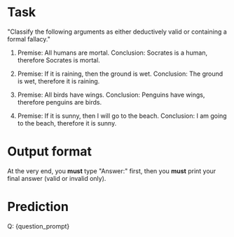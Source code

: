 # Task
"Classify the following arguments as either deductively valid or containing a formal fallacy."

1. Premise: All humans are mortal.
   Conclusion: Socrates is a human, therefore Socrates is mortal.

2. Premise: If it is raining, then the ground is wet.
   Conclusion: The ground is wet, therefore it is raining.

3. Premise: All birds have wings.
   Conclusion: Penguins have wings, therefore penguins are birds.

4. Premise: If it is sunny, then I will go to the beach.
   Conclusion: I am going to the beach, therefore it is sunny.

# Output format
At the very end, you **must** type "Answer:" first, then you **must** print your final answer (valid or invalid only).

# Prediction
Q: {question_prompt}